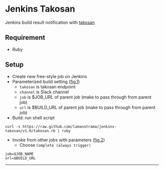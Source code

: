 # Jenkins Takosan

Jenkins build result notification with [takosan](https://github.com/kentaro/takosan)

## Requirement

* Ruby

## Setup

* Create new free-style job on Jenkins
* Parameterized build setting ([fig.1](#fig1))
  * `takosan` is takosan endpoint
  * `channel` is Slack channel
  * `job` is $JOB_URL of parent job (make to pass through from parent job)
  * `url` is $BUILD_URL of parent job (make to pass through from parent job)
* Build: run shell script

```
curl -s https://raw.github.com/lamanotrama/jenkins-takosan/v1.0/takosan.rb | ruby
```

* Invoke from other jobs with parameters ([fig.2](#fig2))
  * Choose `Complete (always trigger)`

```
job=$JOB_NAME
url=$BUILD_URL
```

---



